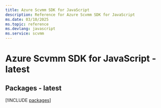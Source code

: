 ```yaml
---
title: Azure Scvmm SDK for JavaScript
description: Reference for Azure Scvmm SDK for JavaScript
ms.date: 03/10/2025
ms.topic: reference
ms.devlang: javascript
ms.service: scvmm
---
```

# Azure Scvmm SDK for JavaScript - latest
## Packages - latest
[!INCLUDE [packages](scvmm-index.md)]